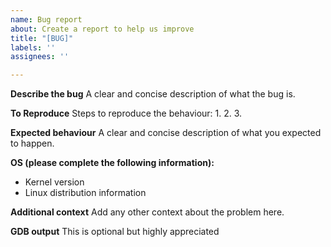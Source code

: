 ```yaml
---
name: Bug report
about: Create a report to help us improve
title: "[BUG]"
labels: ''
assignees: ''

---
```


**Describe the bug**
A clear and concise description of what the bug is.

**To Reproduce**
Steps to reproduce the behaviour:
1.
2.
3.

**Expected behaviour**
A clear and concise description of what you expected to happen.


**OS (please complete the following information):**
 - Kernel version
 - Linux distribution information

**Additional context**
Add any other context about the problem here.

**GDB output**
This is optional but highly appreciated
